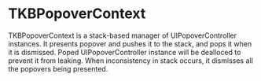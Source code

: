 TKBPopoverContext
=================

 TKBPopoverContext is a stack-based manager of UIPopoverController instances. It presents popover and pushes it to the stack, and pops it when it is dismissed. Poped UIPopoverController instance will be dealloced to prevent it from leaking. When inconsistency in stack occurs, it dismisses all the popovers being presented.
